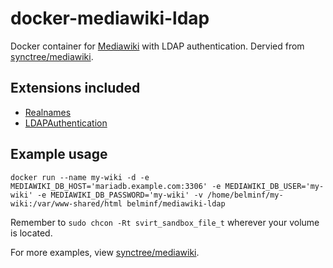 # docker-mediawiki-ldap
Docker container for [Mediawiki](http://www.mediawiki.org/wiki/MediaWiki) with LDAP authentication. Dervied from [synctree/mediawiki](https://hub.docker.com/r/synctree/mediawiki/).

## Extensions included
- [Realnames](http://olivierbeaton.com/mediawiki/#realnames)
- [LDAPAuthentication](https://www.mediawiki.org/wiki/Extension:LDAP_Authentication)

## Example usage

    docker run --name my-wiki -d -e MEDIAWIKI_DB_HOST='mariadb.example.com:3306' -e MEDIAWIKI_DB_USER='my-wiki' -e MEDIAWIKI_DB_PASSWORD='my-wiki' -v /home/belminf/my-wiki:/var/www-shared/html belminf/mediawiki-ldap

Remember to `sudo chcon -Rt svirt_sandbox_file_t` wherever your volume is located.

For more examples, view [synctree/mediawiki](https://hub.docker.com/r/synctree/mediawiki/).
